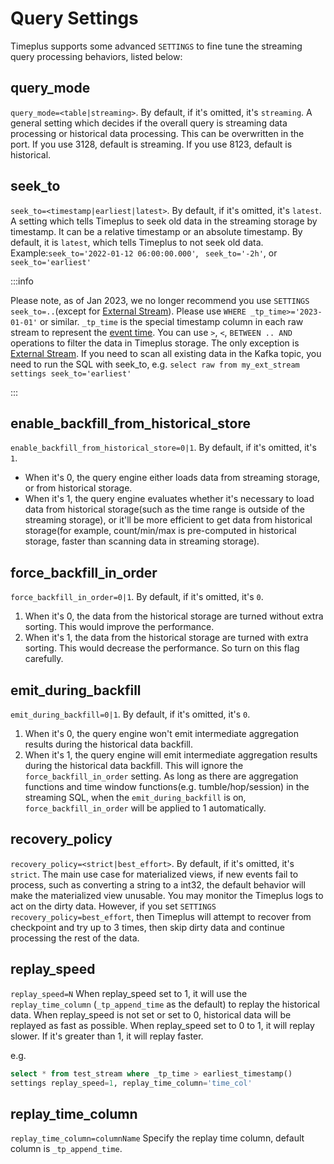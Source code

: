 # Query Settings

Timeplus supports some advanced `SETTINGS` to fine tune the streaming query processing behaviors, listed below:

## query_mode

`query_mode=<table|streaming>`. By default, if it's omitted, it's `streaming`. A general setting which decides if the overall query is streaming data processing or historical data processing. This can be overwritten in the port. If you use 3128, default is streaming. If you use 8123, default is historical.

## seek_to

`seek_to=<timestamp|earliest|latest>`. By default, if it's omitted, it's `latest`. A setting which tells Timeplus to seek old data in the streaming storage by timestamp. It can be a relative timestamp or an absolute timestamp. By default, it is `latest`, which tells Timeplus to not seek old data. Example:`seek_to='2022-01-12 06:00:00.000'`, ` seek_to='-2h'`, or ` seek_to='earliest'`

:::info

Please note, as of Jan 2023, we no longer recommend you use `SETTINGS seek_to=..`(except for [External Stream](external-stream)). Please use `WHERE _tp_time>='2023-01-01'` or similar. `_tp_time` is the special timestamp column in each raw stream to represent the [event time](eventtime). You can use `>`, `<`, `BETWEEN .. AND` operations to filter the data in Timeplus storage. The only exception is [External Stream](external-stream). If you need to scan all existing data in the Kafka topic, you need to run the SQL with seek_to, e.g. `select raw from my_ext_stream settings seek_to='earliest'`

:::

## enable_backfill_from_historical_store

`enable_backfill_from_historical_store=0|1`. By default, if it's omitted, it's `1`.

- When it's 0, the query engine either loads data from streaming storage, or from historical storage.
- When it's 1, the query engine evaluates whether it's necessary to load data from historical storage(such as the time range is outside of the streaming storage), or it'll be more efficient to get data from historical storage(for example, count/min/max is pre-computed in historical storage, faster than scanning data in streaming storage).

## force_backfill_in_order

`force_backfill_in_order=0|1`. By default, if it's omitted, it's `0`.

1.  When it's 0, the data from the historical storage are turned without extra sorting. This would improve the performance.
2.  When it's 1, the data from the historical storage are turned with extra sorting. This would decrease the performance. So turn on this flag carefully.

## emit_during_backfill

`emit_during_backfill=0|1`. By default, if it's omitted, it's `0`.

1.  When it's 0, the query engine won't emit intermediate aggregation results during the historical data backfill.
2.  When it's 1, the query engine will emit intermediate aggregation results during the historical data backfill. This will ignore the `force_backfill_in_order` setting. As long as there are aggregation functions and time window functions(e.g. tumble/hop/session) in the streaming SQL, when the `emit_during_backfill` is on, `force_backfill_in_order` will be applied to 1 automatically.

## recovery_policy

`recovery_policy=<strict|best_effort>`. By default, if it's omitted, it's `strict`. The main use case for materialized views, if new events fail to process, such as converting a string to a int32, the default behavior will make the materialized view unusable. You may monitor the Timeplus logs to act on the dirty data. However, if you set `SETTINGS recovery_policy=best_effort`, then Timeplus will attempt to recover from checkpoint and try up to 3 times, then skip dirty data and continue processing the rest of the data.

## replay_speed

`replay_speed=N` When replay_speed set to 1, it will use the `replay_time_column` (`_tp_append_time` as the default) to replay the historical data. When replay_speed is not set or set to 0, historical data will be replayed as fast as possible. When replay_speed set to 0 to 1, it will replay slower. If it's greater than 1, it will replay faster.

e.g.

```sql
select * from test_stream where _tp_time > earliest_timestamp()
settings replay_speed=1, replay_time_column='time_col'
```

## replay_time_column

`replay_time_column=columnName` Specify the replay time column, default column is `_tp_append_time`.
